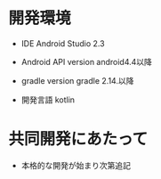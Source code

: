 # 開発環境

- IDE
	Android Studio 2.3

- Android API version
	android4.4以降
- gradle version
	gradle 2.14.以降

- 開発言語
	kotlin

# 共同開発にあたって

- 本格的な開発が始まり次第追記


